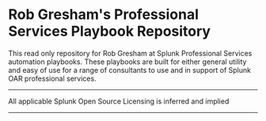 # Rob Gresham's Professional Services Playbook Repository
This read only repository for Rob Gresham at Splunk Professional Services automation playbooks. These playbooks are built for either general utility and easy of use for a range of consultants to use and in support of Splunk OAR professional services.
***
All applicable Splunk Open Source Licensing is inferred and implied
***
